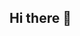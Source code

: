 ## Hi there 👋

<!--
**ntripathy29/ntripathy29** is a ✨ _special_ ✨ repository because its `README.md` (this file) appears on your GitHub profile.

Here are some ideas to get you started:

- 🔭 I’m currently working on figuring out some project
- 🌱 I’m currently learning how to code
- 👯 I’m looking to collabo
- ⚡ Fun fact: I sell dog leashes
-->
